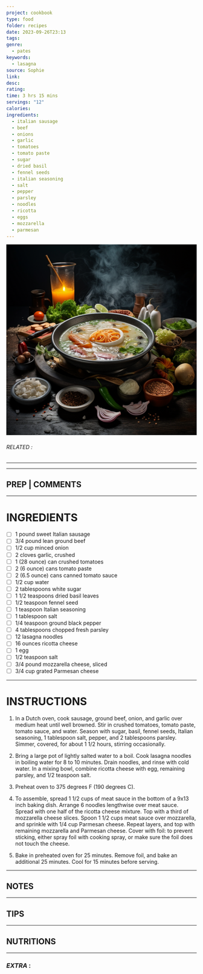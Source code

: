 ```yaml
---
project: cookbook
type: food
folder: recipes
date: 2023-09-26T23:13
tags: 
genre:
  - pates
keywords:
  - lasagna
source: Sophie
link: 
desc: 
rating: 
time: 3 hrs 15 mins
servings: "12"
calories: 
ingredients:
  - italian sausage
  - beef
  - onions
  - garlic
  - tomatoes
  - tomato paste
  - sugar
  - dried basil
  - fennel seeds
  - italian seasoning
  - salt
  - pepper
  - parsley
  - noodles
  - ricotta
  - eggs
  - mozzarella
  - parmesan
---
```


![IMAGE](_default.png)

###### *RELATED* : 
---


---
## PREP | COMMENTS



---
# INGREDIENTS

- [ ] 1 pound sweet Italian sausage
- [ ] 3/4 pound lean ground beef
- [ ] 1/2 cup minced onion
- [ ] 2 cloves garlic, crushed
- [ ] 1 (28 ounce) can crushed tomatoes
- [ ] 2 (6 ounce) cans tomato paste
- [ ] 2 (6.5 ounce) cans canned tomato sauce
- [ ] 1/2 cup water
- [ ] 2 tablespoons white sugar
- [ ] 1 1/2 teaspoons dried basil leaves
- [ ] 1/2 teaspoon fennel seed
- [ ] 1 teaspoon Italian seasoning
- [ ] 1 tablespoon salt
- [ ] 1/4 teaspoon ground black pepper
- [ ] 4 tablespoons chopped fresh parsley
- [ ] 12 lasagna noodles
- [ ] 16 ounces ricotta cheese
- [ ] 1 egg
- [ ] 1/2 teaspoon salt
- [ ] 3/4 pound mozzarella cheese, sliced
- [ ] 3/4 cup grated Parmesan cheese

---
# INSTRUCTIONS

1. In a Dutch oven, cook sausage, ground beef, onion, and garlic over medium heat until well browned. Stir in crushed tomatoes, tomato paste, tomato sauce, and water. Season with sugar, basil, fennel seeds, Italian seasoning, 1 tablespoon salt, pepper, and 2 tablespoons parsley. Simmer, covered, for about 1 1/2 hours, stirring occasionally.
    
2. Bring a large pot of lightly salted water to a boil. Cook lasagna noodles in boiling water for 8 to 10 minutes. Drain noodles, and rinse with cold water. In a mixing bowl, combine ricotta cheese with egg, remaining parsley, and 1/2 teaspoon salt.
    
3. Preheat oven to 375 degrees F (190 degrees C).
    
4. To assemble, spread 1 1/2 cups of meat sauce in the bottom of a 9x13 inch baking dish. Arrange 6 noodles lengthwise over meat sauce. Spread with one half of the ricotta cheese mixture. Top with a third of mozzarella cheese slices. Spoon 1 1/2 cups meat sauce over mozzarella, and sprinkle with 1/4 cup Parmesan cheese. Repeat layers, and top with remaining mozzarella and Parmesan cheese. Cover with foil: to prevent sticking, either spray foil with cooking spray, or make sure the foil does not touch the cheese.
    
5. Bake in preheated oven for 25 minutes. Remove foil, and bake an additional 25 minutes. Cool for 15 minutes before serving.

---
## NOTES



---
## TIPS



---
## NUTRITIONS



---
### *EXTRA* :



